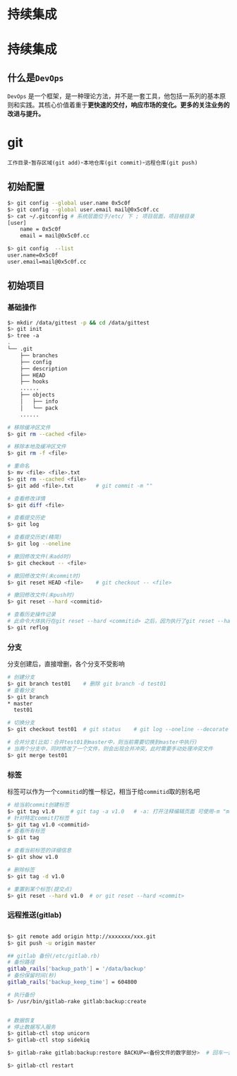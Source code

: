 # 持续集成


# 持续集成  
## 什么是`DevOps`    
`DevOps` 是一个框架，是一种理论方法，并不是一套工具，他包括一系列的基本原则和实践。其核心价值着重于**更快速的交付，响应市场的变化。更多的关注业务的改进与提升。**  

# git 
`工作目录`-`暂存区域(git add)`-`本地仓库(git commit)`-`远程仓库(git push)`  

## 初始配置  
```bash
$> git config --global user.name 0x5c0f
$> git config --global user.email mail@0x5c0f.cc
$> cat ~/.gitconfig # 系统层面位于/etc/ 下 ; 项目层面，项目根目录
[user]
	name = 0x5c0f
	email = mail@0x5c0f.cc

$> git config  --list
user.name=0x5c0f
user.email=mail@0x5c0f.cc
```
## 初始项目 
### 基础操作 
```bash
$> mkdir /data/gittest -p && cd /data/gittest 
$> git init 
$> tree -a 
.
└── .git
    ├── branches
    ├── config
    ├── description
    ├── HEAD
    ├── hooks
    ......
    ├── objects     
    │   ├── info
    │   └── pack 
    ...... 

# 移除缓冲区文件 
$> git rm --cached <file>

# 移除本地及缓冲区文件     
$> git rm -f <file>

# 重命名 
$> mv <file> <file>.txt 
$> git rm --cached <file>
$> git add <file>.txt       # git commit -m ""

# 查看修改详情 
$> git diff <file>         

# 查看提交历史 
$> git log 

# 查看提交历史(精简)
$> git log --oneline 

# 撤回修改文件(未add时) 
$> git checkout -- <file>

# 撤回修改文件(未commit时) 
$> git reset HEAD <file>    # git checkout -- <file>

# 撤回修改文件(未push时)
$> git reset --hard <commitid>

# 查看历史操作记录 
# 此命令大体执行在git reset --hard <commitid> 之后，因为执行了git reset --hard <commitid>后，git log将不再看到commitid之后的所有提交记录 
$> git reflog

```

### 分支 
分支创建后，直接增删，各个分支不受影响  

```bash
# 创建分支 
$> git branch test01    # 删除 git branch -d test01
# 查看分支 
$> git branch
* master
  test01

# 切换分支 
$> git checkout test01  # git status    # git log --oneline --decorate  

# 合并分支(比如：合并test01到master中，则当前需要切换到master中执行)
# 当两个分支中，同时修改了一个文件，则会出现合并冲突，此时需要手动处理冲突文件 
$> git merge test01  

```

### 标签 
标签可以作为一个`commitid`的惟一标记，相当于给`commitid`取的别名吧 
```bash
# 给当前commit创建标签
$> git tag v1.0     # git tag -a v1.0   # -a: 打开注释编辑页面 可使用-m "message"替代  
# 针对特定commit打标签
$> git tag v1.0 <commitid>
# 查看所有标签
$> git tag 

# 查看当前标签的详细信息 
$> git show v1.0 

# 删除标签 
$> git tag -d v1.0 

# 重置到某个标签(提交点)
$> git reset --hard v1.0  # or git reset --hard <commit>
```

### 远程推送(gitlab) 
```bash

$> git remote add origin http://xxxxxxx/xxx.git
$> git push -u origin master

## gitlab 备份(/etc/gitlab.rb)
# 备份路径
gitlab_rails['backup_path'] = '/data/backup'
# 备份保留时间(秒)
gitlab_rails['backup_keep_time'] = 604800

# 执行备份
$> /usr/bin/gitlab-rake gitlab:backup:create


# 数据恢复 
# 停止数据写入服务
$> gitlab-ctl stop unicorn
$> gitlab-ctl stop sidekiq

$> gitlab-rake gitlab:backup:restore BACKUP=<备份文件的数字部分>  # 回车一路yes

$> gitlab-ctl restart

```
